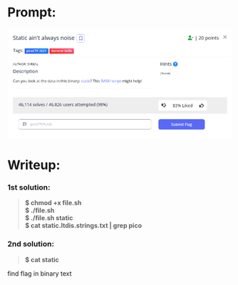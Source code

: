 <h1>
  Prompt:
</h1>

![alt text](prompt.png)

<h1>
  Writeup:
</h1>

<h3>1st solution:</h3>

> **$ chmod +x file.sh <br>
> $ ./file.sh <br>
> $ ./file.sh static <br>
> $ cat static.ltdis.strings.txt | grep pico** <br>

<h3>2nd solution:</h3>

> **$ cat static**<br>

find flag in binary text

